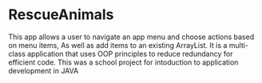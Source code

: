 # RescueAnimals
This app allows a user to navigate an app  menu and choose actions based on menu items, As well as add items to an existing ArrayList. It is a multi-class application that uses OOP principles to reduce redundancy for efficient code. 
This was a school project for intoduction to application development in JAVA
